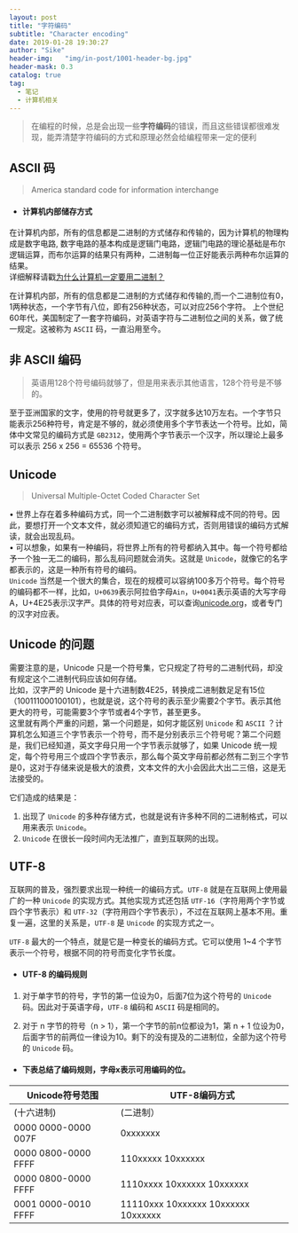 ```yaml
---
layout: post
title: "字符编码"
subtitle: "Character encoding"
date: 2019-01-28 19:30:27
author: "Sike"
header-img:   "img/in-post/1001-header-bg.jpg"
header-mask: 0.3
catalog: true
tag:
  - 笔记
  - 计算机相关
---
```


> 在编程的时候，总是会出现一些**字符编码**的错误，而且这些错误都很难发现，能弄清楚字符编码的方式和原理必然会给编程带来一定的便利

## ASCII 码

> America standard  code for information interchange

- #### 计算机内部储存方式
在计算机内部，所有的信息都是二进制的方式储存和传输的，因为计算机的物理构成是数字电路, 数字电路的基本构成是逻辑门电路，逻辑门电路的理论基础是布尔逻辑运算，而布尔运算的结果只有两种，二进制每一位正好能表示两种布尔运算的结果。<br>
详细解释请戳[为什么计算机一定要用二进制？](https://www.zhihu.com/question/35453934)

在计算机内部，所有的信息都是二进制的方式储存和传输的,而一个二进制位有0，1两种状态，一个字节有八位，即有256种状态，可以对应256个字符。
上个世纪60年代，美国制定了一套字符编码，对英语字符与二进制位之间的关系，做了统一规定。这被称为 `ASCII` 码，一直沿用至今。

## 非 ASCII 编码

> 英语用128个符号编码就够了，但是用来表示其他语言，128个符号是不够的。

至于亚洲国家的文字，使用的符号就更多了，汉字就多达10万左右。一个字节只能表示256种符号，肯定是不够的，就必须使用多个字节表达一个符号。比如，简体中文常见的编码方式是 `GB2312`，使用两个字节表示一个汉字，所以理论上最多可以表示 256 x 256 = 65536 个符号。

## Unicode

> Universal Multiple-Octet Coded Character Set

• 世界上存在着多种编码方式，同一个二进制数字可以被解释成不同的符号。因此，要想打开一个文本文件，就必须知道它的编码方式，否则用错误的编码方式解读，就会出现乱码。<br>
• 可以想象，如果有一种编码，将世界上所有的符号都纳入其中。每一个符号都给予一个独一无二的编码，那么乱码问题就会消失。这就是 `Unicode`，就像它的名字都表示的，这是一种所有符号的编码。<br>
`Unicode` 当然是一个很大的集合，现在的规模可以容纳100多万个符号。每个符号的编码都不一样，比如，`U+0639`表示阿拉伯字母`Ain`，`U+0041`表示英语的大写字母A，U+4E25表示汉字严。具体的符号对应表，可以查询[unicode.org](https://unicode.org)，或者专门的汉字对应表。

## Unicode 的问题

需要注意的是，Unicode 只是一个符号集，它只规定了符号的二进制代码，却没有规定这个二进制代码应该如何存储。<br>
比如，汉字严的 Unicode 是十六进制数4E25，转换成二进制数足足有15位（100111000100101），也就是说，这个符号的表示至少需要2个字节。表示其他更大的符号，可能需要3个字节或者4个字节，甚至更多。<br>
这里就有两个严重的问题，第一个问题是，如何才能区别 `Unicode` 和 `ASCII` ？计算机怎么知道三个字节表示一个符号，而不是分别表示三个符号呢？第二个问题是，我们已经知道，英文字母只用一个字节表示就够了，如果 Unicode 统一规定，每个符号用三个或四个字节表示，那么每个英文字母前都必然有二到三个字节是0，这对于存储来说是极大的浪费，文本文件的大小会因此大出二三倍，这是无法接受的。

它们造成的结果是：<br>
1. 出现了 `Unicode` 的多种存储方式，也就是说有许多种不同的二进制格式，可以用来表示 `Unicode`。
2. `Unicode` 在很长一段时间内无法推广，直到互联网的出现。

## UTF-8

互联网的普及，强烈要求出现一种统一的编码方式。`UTF-8` 就是在互联网上使用最广的一种 `Unicode` 的实现方式。其他实现方式还包括 `UTF-16`（字符用两个字节或四个字节表示）和 `UTF-32`（字符用四个字节表示），不过在互联网上基本不用。重复一遍，这里的关系是，`UTF-8` 是 `Unicode` 的实现方式之一。

`UTF-8` 最大的一个特点，就是它是一种变长的编码方式。它可以使用 1~4 个字节表示一个符号，根据不同的符号而变化字节长度。

- #### UTF-8 的编码规则
1. 对于单字节的符号，字节的第一位设为0，后面7位为这个符号的 `Unicode` 码。因此对于英语字母，`UTF-8` 编码和 `ASCII` 码是相同的。

2. 对于 n 字节的符号（n > 1），第一个字节的前n位都设为1，第 n + 1 位设为0，后面字节的前两位一律设为10。剩下的没有提及的二进制位，全部为这个符号的 `Unicode` 码。

- #### 下表总结了编码规则，字母x表示可用编码的位。

Unicode符号范围 | UTF-8编码方式
---------------|--------------
(十六进制)      | (二进制）
0000 0000-0000 007F | 0xxxxxxx
0000 0800-0000 FFFF | 110xxxxx 10xxxxxx
0000 0800-0000 FFFF | 1110xxxx 10xxxxxx 10xxxxxx
0001 0000-0010 FFFF | 11110xxx 10xxxxxx 10xxxxxx 10xxxxxx
